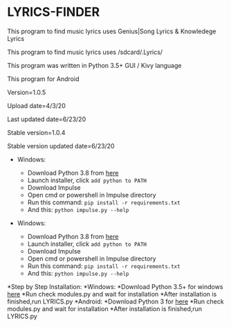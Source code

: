 # LYRICS-FINDER

This program to find music lyrics uses Genius|Song Lyrics & Knowledege Lyrics

This program to find music lyrics uses /sdcard/.Lyrics/

This program was written in Python 3.5+ GUI / Kivy language 

This program for Android 

Version=1.0.5

Upload date=4/3/20

Last updated date=6/23/20

Stable version=1.0.4

Stable version updated date=6/23/20

* Windows:
  * Download Python 3.8 from [here](https://www.python.org/downloads/release/python-38)
  * Launch installer, click `add python to PATH`
  * Download Impulse
  * Open cmd or powershell in Impulse directory
  * Run this command: `pip install -r requirements.txt`
  * And this: `python impulse.py --help`

* Windows:
  * Download Python 3.8 from [here](https://www.python.org/downloads/release/python-38)
  * Launch installer, click `add python to PATH`
  * Download Impulse
  * Open cmd or powershell in Impulse directory
  * Run this command: `pip install -r requirements.txt`
  * And this: `python impulse.py --help`

*Step by Step Installation:
  *Windows:
    *Download Python 3.5+ for windows [here](https://www.python.org/downloads/release/python-353/)
    *Run check modules.py and wait for installation
    *After installation is finished,run LYRICS.py
  *Android:
    *Download Python 3 for [here](https://play.google.com/store/apps/details?id=ru.iiec.pydroid3&hl)
    *Run check modules.py and wait for installation
    *After installation is finished,run LYRICS.py
